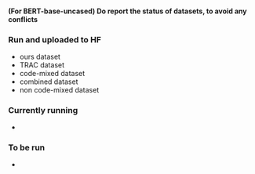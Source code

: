 
#### (For BERT-base-uncased) Do report the status of datasets, to avoid any conflicts ####

### Run and uploaded to HF ###
* ours dataset
* TRAC dataset
* code-mixed dataset
* combined dataset
* non code-mixed dataset
### Currently running ###
* 
### To be run ###
*

